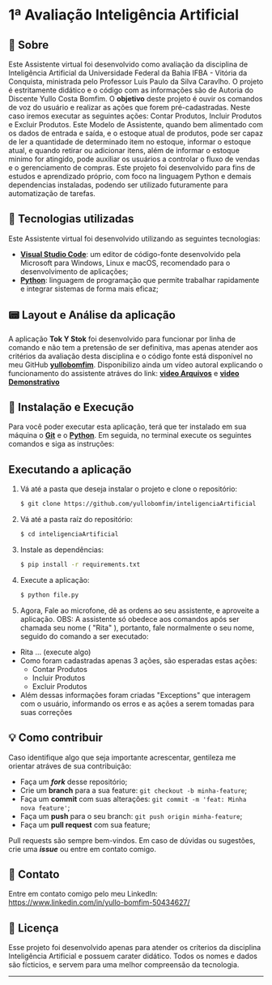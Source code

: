 # 1ª Avaliação Inteligência Artificial

## 📃 Sobre
Este Assistente virtual foi desenvolvido como avaliação da disciplina de Inteligência Artificial da Universidade Federal da Bahia IFBA - Vitória da Conquista, ministrada pelo Professor Luis Paulo da Silva Caravlho.
O projeto é estritamente didático e o código com as informações são de Autoria do Discente Yullo Costa Bomfim.
O **objetivo** deste projeto é ouvir os comandos de voz do usuário e realizar as ações que forem pré-cadastradas.
Neste caso iremos executar as seguintes ações: Contar Produtos, Incluir Produtos e Excluir Produtos.
Este Modelo de Assistente, quando bem alimentado com os dados de entrada e saída, e o estoque atual de produtos, pode ser capaz de ler a quantidade de determinado item no estoque, informar o estoque atual, e quando retirar ou adicionar itens, além de informar o estoque minimo for atingido, pode auxiliar os usuários a controlar o fluxo de vendas e o gerenciamento de compras.
Este projeto foi desenvolvido para fins de estudos e aprendizado próprio, com foco na linguagem Python e demais dependencias instaladas, podendo ser utilizado futuramente para automatização de tarefas.

## 🚀 Tecnologias utilizadas
Este Assistente virtual foi desenvolvido utilizando as seguintes tecnologias:
- [**Visual Studio Code**](https://code.visualstudio.com/): um editor de código-fonte desenvolvido pela Microsoft para Windows, Linux e macOS, recomendado para o desenvolvimento de aplicações;
- [**Python**](https://python.org/): linguagem de programação que permite trabalhar rapidamente e integrar sistemas de forma mais eficaz;

## 📟 Layout e Análise da aplicação
A aplicação **Tok Y Stok** foi desenvolvido para funcionar por linha de comando e não tem a pretensão de ser definitiva, mas apenas atender aos critérios da avaliação desta disciplina e o código fonte está disponível no meu GitHub [**yullobomfim**](https://github.com/yullobomfim/inteligenciaArtificial).
Disponibilizo ainda um vídeo autoral explicando o funcionamento do assistente atráves do link: [**video Arquivos**](https://www.loom.com/share/94b1c787fbfc42cfb3e0d239717d39fb) e [**video Demonstrativo**](https://loom.com/share/864943eebc7f4b3db71e5cd4d9b3e909)

## 🔧 Instalação e Execução
Para você poder executar esta aplicação, terá que ter instalado em sua máquina o [**Git**](https://git-scm.com/) e o [**Python**](https://python.org/).
Em seguida, no terminal execute os seguintes comandos e siga as instruções:  

## Executando a aplicação
1. Vá até a pasta que deseja instalar o projeto e clone o repositório:
    ```bash
    $ git clone https://github.com/yullobomfim/inteligenciaArtificial
    ```
2. Vá até a pasta raíz do repositório:
    ```bash
    $ cd inteligenciaArtificial
    ```
3. Instale as dependências:
    ```bash
    $ pip install -r requirements.txt
    ```
 4. Execute a aplicação:
    ```bash
    $ python file.py
    ```
 4. Agora, Fale ao microfone, dê as ordens ao seu assistente, e aproveite a aplicação.
OBS: A assistente só obedece aos comandos após ser chamada seu nome ( "Rita" ), portanto, fale normalmente o seu nome, seguido do comando a ser executado: 
- Rita ... (execute algo)
- Como foram cadastradas apenas 3 ações, são esperadas estas ações:
    - Contar Produtos
    - Incluir Produtos
    - Excluir Produtos
- Além dessas informações foram criadas "Exceptions" que interagem com o usuário, informando os erros e as ações a serem tomadas para suas correções

## 💡 Como contribuir
Caso identifique algo que seja importante acrescentar, gentileza me orientar atráves de sua contribuição:
- Faça um **_fork_** desse repositório;
- Crie um **branch** para a sua feature: `git checkout -b minha-feature`;
- Faça um **commit** com suas alterações: `git commit -m 'feat: Minha nova feature'`;
- Faça um **push** para o seu branch: `git push origin minha-feature`;
- Faça um **pull request** com sua feature;

Pull requests são sempre bem-vindos. Em caso de dúvidas ou sugestões, crie uma _**issue**_ ou entre em contato comigo.

## 📲 Contato
Entre em contato comigo pelo meu LinkedIn:
https://www.linkedin.com/in/yullo-bomfim-50434627/

## 📝 Licença
Esse projeto foi desenvolvido apenas para atender os críterios da disciplina Inteligência Artificial e possuem carater didático. Todos os nomes e dados são fícticios, e servem para uma melhor compreensão da tecnologia.
***